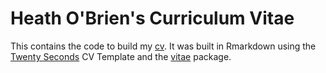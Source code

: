 # Heath O'Brien's Curriculum Vitae

This contains the code to build my [cv](https://hobrien.github.io/cv/obrien_cv.pdf). It was built in Rmarkdown using the [Twenty Seconds](https://github.com/spagnuolocarmine/TwentySecondsCurriculumVitae-LaTex) CV Template and the [vitae](https://pkg.mitchelloharawild.com/vitae/index.html) package.
